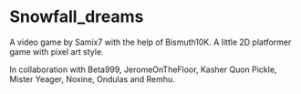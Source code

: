 # Snowfall_dreams

A video game by Samix7 with the help of Bismuth10K.
A little 2D platformer game with pixel art style.

In collaboration with Beta999, JeromeOnTheFloor, Kasher Quon Pickle, Mister Yeager, Noxine, Ondulas and Remhu.


